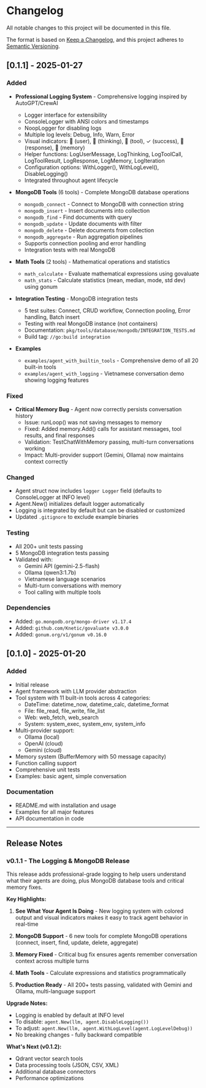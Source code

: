 # Changelog

All notable changes to this project will be documented in this file.

The format is based on [Keep a Changelog](https://keepachangelog.com/en/1.0.0/),
and this project adheres to [Semantic Versioning](https://semver.org/spec/v2.0.0.html).

## [0.1.1] - 2025-01-27

### Added

- **Professional Logging System** - Comprehensive logging inspired by AutoGPT/CrewAI
  - Logger interface for extensibility
  - ConsoleLogger with ANSI colors and timestamps
  - NoopLogger for disabling logs
  - Multiple log levels: Debug, Info, Warn, Error
  - Visual indicators: 👤 (user), 🤔 (thinking), 🔧 (tool), ✓ (success), 💬 (response), 💾 (memory)
  - Helper functions: LogUserMessage, LogThinking, LogToolCall, LogToolResult, LogResponse, LogMemory, LogIteration
  - Configuration options: WithLogger(), WithLogLevel(), DisableLogging()
  - Integrated throughout agent lifecycle

- **MongoDB Tools** (6 tools) - Complete MongoDB database operations
  - `mongodb_connect` - Connect to MongoDB with connection string
  - `mongodb_insert` - Insert documents into collection
  - `mongodb_find` - Find documents with query
  - `mongodb_update` - Update documents with filter
  - `mongodb_delete` - Delete documents from collection
  - `mongodb_aggregate` - Run aggregation pipelines
  - Supports connection pooling and error handling
  - Integration tests with real MongoDB

- **Math Tools** (2 tools) - Mathematical operations and statistics
  - `math_calculate` - Evaluate mathematical expressions using govaluate
  - `math_stats` - Calculate statistics (mean, median, mode, std dev) using gonum

- **Integration Testing** - MongoDB integration tests
  - 5 test suites: Connect, CRUD workflow, Connection pooling, Error handling, Batch insert
  - Testing with real MongoDB instance (not containers)
  - Documentation: `pkg/tools/database/mongodb/INTEGRATION_TESTS.md`
  - Build tag: `//go:build integration`

- **Examples**
  - `examples/agent_with_builtin_tools` - Comprehensive demo of all 20 built-in tools
  - `examples/agent_with_logging` - Vietnamese conversation demo showing logging features

### Fixed

- **Critical Memory Bug** - Agent now correctly persists conversation history
  - Issue: runLoop() was not saving messages to memory
  - Fixed: Added memory.Add() calls for assistant messages, tool results, and final responses
  - Validation: TestChatWithMemory passing, multi-turn conversations working
  - Impact: Multi-provider support (Gemini, Ollama) now maintains context correctly

### Changed

- Agent struct now includes `logger Logger` field (defaults to ConsoleLogger at INFO level)
- Agent.New() initializes default logger automatically
- Logging is integrated by default but can be disabled or customized
- Updated `.gitignore` to exclude example binaries

### Testing

- All 200+ unit tests passing
- 5 MongoDB integration tests passing
- Validated with:
  - Gemini API (gemini-2.5-flash)
  - Ollama (qwen3:1.7b)
  - Vietnamese language scenarios
  - Multi-turn conversations with memory
  - Tool calling with multiple tools

### Dependencies

- Added: `go.mongodb.org/mongo-driver v1.17.4`
- Added: `github.com/Knetic/govaluate v3.0.0`
- Added: `gonum.org/v1/gonum v0.16.0`

## [0.1.0] - 2025-01-20

### Added

- Initial release
- Agent framework with LLM provider abstraction
- Tool system with 11 built-in tools across 4 categories:
  - DateTime: datetime_now, datetime_calc, datetime_format
  - File: file_read, file_write, file_list
  - Web: web_fetch, web_search
  - System: system_exec, system_env, system_info
- Multi-provider support:
  - Ollama (local)
  - OpenAI (cloud)
  - Gemini (cloud)
- Memory system (BufferMemory with 50 message capacity)
- Function calling support
- Comprehensive unit tests
- Examples: basic agent, simple conversation

### Documentation

- README.md with installation and usage
- Examples for all major features
- API documentation in code

---

## Release Notes

### v0.1.1 - The Logging & MongoDB Release

This release adds professional-grade logging to help users understand what their agents are doing, plus MongoDB database tools and critical memory fixes.

**Key Highlights:**

1. **See What Your Agent Is Doing** - New logging system with colored output and visual indicators makes it easy to track agent behavior in real-time

2. **MongoDB Support** - 6 new tools for complete MongoDB operations (connect, insert, find, update, delete, aggregate)

3. **Memory Fixed** - Critical bug fix ensures agents remember conversation context across multiple turns

4. **Math Tools** - Calculate expressions and statistics programmatically

5. **Production Ready** - All 200+ tests passing, validated with Gemini and Ollama, multi-language support

**Upgrade Notes:**

- Logging is enabled by default at INFO level
- To disable: `agent.New(llm, agent.DisableLogging())`
- To adjust: `agent.New(llm, agent.WithLogLevel(agent.LogLevelDebug))`
- No breaking changes - fully backward compatible

**What's Next (v0.1.2):**

- Qdrant vector search tools
- Data processing tools (JSON, CSV, XML)
- Additional database connectors
- Performance optimizations

